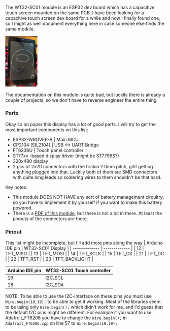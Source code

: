 The WT32-SC01 module is an ESP32 dev board which has a capacitive touch screen mounted on the same PCB.
I have been looking for a capacitive touch screen dev board for a while and now I finally found one, so I might as well document everything here
in case someone else finds the same module.

<img src="Images/WT32-SC01-Front.jpeg" width="20%" title="Front side of the module"/>

The documentation on this module is quite bad, but luckily there is already a couple of projects, so we don't have to reverse engineer the entire thing.

### Parts
Okay so on paper this display has a lot of good parts. I will try to get the most important components on this list:
* ESP32-WROVER-B | Main MCU
* CP2104 (SIL2104) | USB <-> UART Bridge
* FT6336U | Touch panel controller
* ST77xx -based display driver (might be ST7796S?)
* 320x480 display
* 2 pcs of 2x20 connectors with the frickin 2.0mm pitch, glhf getting anything plugged into that. Luckily both of them are SMD connectors with quite long leads so soldering wires to them shouldn't be that hard.

Key notes:
* This module DOES NOT HAVE any sort of battery management circuitry, so you have to implement it by yourself if you want to make this battery powered.
* There is a [PDF of this module](http://myosuploads3.banggood.com/products/20220111/20220111020446WT32-SC01DataSheetV3.3.pdf), but there is not a lot in there. At least the pinouts of the connectors are there.

### Pinout
This list might be incomplete, but I'll add more pins along the way
| Arduino IDE pin   | WT32-SC01 Display |
| ------------- | ------------- |
| 12 | TFT_MISO |
| 13  | TFT_MOSI |
| 14 | TFT_SCLK |
| 15  | TFT_CS |
| 21  | TFT_DC |
| 22 | TFT_RST |
| 23  | TFT_BACKLIGHT |

| Arduino IDE pin   | WT32-SC01 Touch controller |
| ------------- | ------------- |
| 19 | I2C_SCL |
| 18  | I2C_SDA |

NOTE: To be able to use the I2C-interface on these pins you must use
```Wire.begin(18,19);``` to be able to get it working. Most of the libraries seem to be using only ```Wire.begin();``` which didn't work for me, and I'd guess that the default I2C pins might be different.
For example if you want to use Adafruit_FT6206 you have to change the ```Wire.begin();``` in ```Adafruit_FT6206.cpp``` on line 57 to ```Wire.begin(18,19);```
